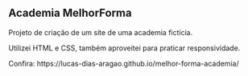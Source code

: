 <h2><b>Academia MelhorForma</b></h2>

<p>Projeto de criação de um site de uma academia fictícia.</p> 
<p>Utilizei HTML e CSS, também aproveitei para praticar responsividade.</p>

<p>Confira: https://lucas-dias-aragao.github.io/melhor-forma-academia/ </p>
